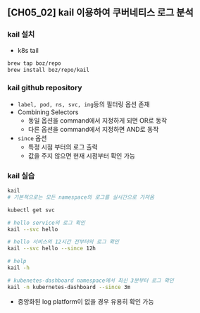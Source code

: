 ## [CH05_02] kail 이용하여 쿠버네티스 로그 분석

### kail 설치
- k8s tail
```bash
brew tap boz/repo
brew install boz/repo/kail
```

### kail github repository
- `label, pod, ns, svc, ing`등의 필터링 옵션 존재
- Combining Selectors
  - 동일 옵션을 command에서 지정하게 되면 OR로 동작
  - 다른 옵션을 command에서 지정하면 AND로 동작
- `since` 옵션
  - 특정 시점 부터의 로그 출력
  - 값을 주지 않으면 현재 시점부터 확인 가능

### kail 실습
```bash
kail
# 기본적으로는 모든 namespace의 로그를 실시간으로 가져옴

kubectl get svc

# hello service의 로그 확인
kail --svc hello

# hello 서비스의 12시간 전부터의 로그 확인
kail --svc hello --since 12h

# help
kail -h

# kubenetes-dashboard namespace에서 최신 3분부터 로그 확인
kail -n kubernetes-dashboard --since 3m
```
- 중앙화된 log platform이 없을 경우 유용히 확인 가능